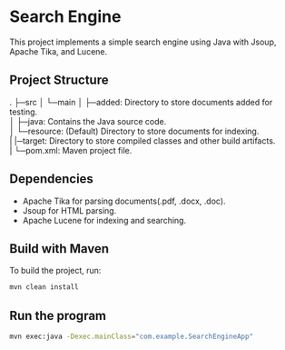 # Search Engine  

This project implements a simple search engine using Java with Jsoup, Apache Tika, and Lucene.  

## Project Structure  
.
├─src
│  └─main
│      ├─added: Directory to store documents added for testing.  
│      ├─java: Contains the Java source code.  
│      └─resource: (Default) Directory to store documents for indexing.  
|
|─target: Directory to store compiled classes and other build artifacts.  
|
└─pom.xml: Maven project file.  

## Dependencies  
- Apache Tika for parsing documents(.pdf, .docx, .doc).  
- Jsoup for HTML parsing.  
- Apache Lucene for indexing and searching.  

## Build with Maven  
To build the project, run:  
```bash  
mvn clean install
```

## Run the program
```bash  
mvn exec:java -Dexec.mainClass="com.example.SearchEngineApp"
```